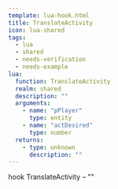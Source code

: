 ```yaml
---
template: lua-hook.html
title: TranslateActivity
icon: lua-shared
tags:
  - lua
  - shared
  - needs-verification
  - needs-example
lua:
  function: TranslateActivity
  realm: shared
  description: ""
  arguments:
    - name: "pPlayer"
      type: entity
    - name: "actDesired"
      type: number
  returns:
    - type: unknown
      description: ""
---
```


<div class="lua__search__keywords">
hook TranslateActivity &#x2013; ""
</div>
